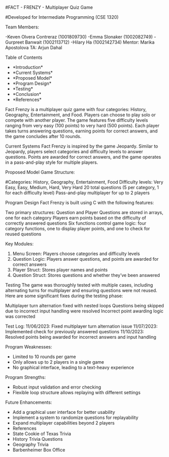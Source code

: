<HTML lang="en">
  <Body>
    <Main>
    <p>
#FACT - FRENZY - Multiplayer Quiz Game
    </p>

#Developed for Intermediate Programming (CSE 1320)

Team Members:

-Keven Olvera Contreraz (1001809730)
-Emma Slonaker (1002082749)
-Gurpreet Banwait (1002113712)
-Hilary Ha (1002142734)
Mentor: Marika Apostolova
TA: Arjun Dahal

<section>
  Table of Contents
  <ul>
    <li>*Introduction*</li>
    <li>*Current Systems*</li>
    <li>*Proposed Model*</li>
    <li>*Program Design*</li>
    <li>*Testing*</li>
    <li>*Conclusion*</li>
    <li>*References*</li>
  </ul>
</section>

Fact Frenzy is a multiplayer quiz game with four categories: History, Geography, Entertainment, and Food. Players can choose to play solo or compete with another player. The game features five difficulty levels ranging from very easy (100 points) to very hard (500 points). Each player takes turns answering questions, earning points for correct answers, and the game concludes after 10 rounds.

Current Systems
Fact Frenzy is inspired by the game Jeopardy. Similar to Jeopardy, players select categories and difficulty levels to answer questions. Points are awarded for correct answers, and the game operates in a pass-and-play style for multiple players.

Proposed Model
Game Structure:

#Categories: History, Geography, Entertainment, Food
Difficulty levels: Very Easy, Easy, Medium, Hard, Very Hard
20 total questions (5 per category, 1 for each difficulty level)
Pass-and-play multiplayer for up to 2 players

Program Design
Fact Frenzy is built using C with the following features:

Two primary structures: Question and Player
Questions are stored in arrays, one for each category
Players earn points based on the difficulty of correctly answered questions
Six functions control game logic: four category functions, one to display player points, and one to check for reused questions

Key Modules:
<ol>
<li>Menu Screen: Players choose categories and difficulty levels</li>
<li>Question Logic: Players answer questions, and points are awarded for correct answers</li>
<li>Player Struct: Stores player names and points</li>
<li>Question Struct: Stores questions and whether they’ve been answered</li>
</ol>
Testing
The game was thoroughly tested with multiple cases, including alternating turns for multiplayer and ensuring questions were not reused. Here are some significant fixes during the testing phase:

Multiplayer turn alternation fixed with nested loops
Questions being skipped due to incorrect input handling were resolved
Incorrect point awarding logic was corrected

Test Log:
11/06/2023: Fixed multiplayer turn alternation issue
11/07/2023: Implemented check for previously answered questions
11/10/2023: Resolved points being awarded for incorrect answers and input handling


Program Weaknesses:
<ul>
<li>Limited to 10 rounds per game</li>
<li>Only allows up to 2 players in a single game</li>
<li>No graphical interface, leading to a text-heavy experience</li>
</ul>

Program Strengths:
<ul>
<li>Robust input validation and error checking</li>
<li>Flexible loop structure allows replaying with different settings</li>
</ul>

Future Enhancements:
<ul>
<li>Add a graphical user interface for better usability</li>
<li>Implement a system to randomize questions for replayability</li>
<li>Expand multiplayer capabilities beyond 2 players</li>
<li>References</li>
<li>State Cookie of Texas Trivia</li>
<li>History Trivia Questions</li>
<li>Geography Trivia</li>
<li>Barbenheimer Box Office</li>
</ul>
    </Main>
  </Body>
</HTML>
